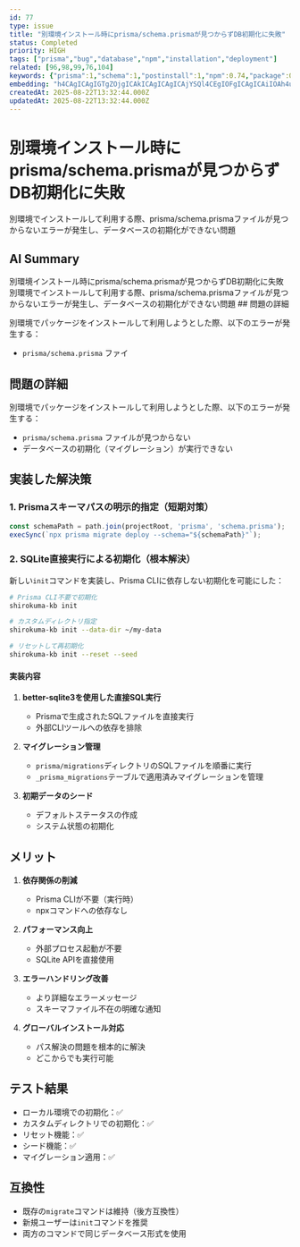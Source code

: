 ```yaml
---
id: 77
type: issue
title: "別環境インストール時にprisma/schema.prismaが見つからずDB初期化に失敗"
status: Completed
priority: HIGH
tags: ["prisma","bug","database","npm","installation","deployment"]
related: [96,98,99,76,104]
keywords: {"prisma":1,"schema":1,"postinstall":1,"npm":0.74,"package":0.74}
embedding: "h4CAgICAgIGTgZOjgICAkICAgICAgICAjYSQl4CEgIOFgICAgICAiIOAh4uAjoCAkYCAgICAgJGAgI6KgJSAiYiAgICAgICThYWElYCQgJaVgICAgICAjY+JgKKAhoCMm4CAgICAgIOIiYStgICAmJSAgICAgICKkYWNpICEgJo="
createdAt: 2025-08-22T13:32:44.000Z
updatedAt: 2025-08-22T13:32:44.000Z
---
```


# 別環境インストール時にprisma/schema.prismaが見つからずDB初期化に失敗

別環境でインストールして利用する際、prisma/schema.prismaファイルが見つからないエラーが発生し、データベースの初期化ができない問題

## AI Summary

別環境インストール時にprisma/schema.prismaが見つからずDB初期化に失敗 別環境でインストールして利用する際、prisma/schema.prismaファイルが見つからないエラーが発生し、データベースの初期化ができない問題 ## 問題の詳細

別環境でパッケージをインストールして利用しようとした際、以下のエラーが発生する：
- `prisma/schema.prisma` ファイ

## 問題の詳細

別環境でパッケージをインストールして利用しようとした際、以下のエラーが発生する：
- `prisma/schema.prisma` ファイルが見つからない
- データベースの初期化（マイグレーション）が実行できない

## 実装した解決策

### 1. Prismaスキーマパスの明示的指定（短期対策）
```javascript
const schemaPath = path.join(projectRoot, 'prisma', 'schema.prisma');
execSync(`npx prisma migrate deploy --schema="${schemaPath}"`);
```

### 2. SQLite直接実行による初期化（根本解決）

新しい`init`コマンドを実装し、Prisma CLIに依存しない初期化を可能にした：

```bash
# Prisma CLI不要で初期化
shirokuma-kb init

# カスタムディレクトリ指定
shirokuma-kb init --data-dir ~/my-data

# リセットして再初期化
shirokuma-kb init --reset --seed
```

#### 実装内容

1. **better-sqlite3を使用した直接SQL実行**
   - Prismaで生成されたSQLファイルを直接実行
   - 外部CLIツールへの依存を排除

2. **マイグレーション管理**
   - `prisma/migrations`ディレクトリのSQLファイルを順番に実行
   - `_prisma_migrations`テーブルで適用済みマイグレーションを管理

3. **初期データのシード**
   - デフォルトステータスの作成
   - システム状態の初期化

## メリット

1. **依存関係の削減**
   - Prisma CLIが不要（実行時）
   - npxコマンドへの依存なし

2. **パフォーマンス向上**
   - 外部プロセス起動が不要
   - SQLite APIを直接使用

3. **エラーハンドリング改善**
   - より詳細なエラーメッセージ
   - スキーマファイル不在の明確な通知

4. **グローバルインストール対応**
   - パス解決の問題を根本的に解決
   - どこからでも実行可能

## テスト結果

- ローカル環境での初期化：✅
- カスタムディレクトリでの初期化：✅
- リセット機能：✅
- シード機能：✅
- マイグレーション適用：✅

## 互換性

- 既存の`migrate`コマンドは維持（後方互換性）
- 新規ユーザーは`init`コマンドを推奨
- 両方のコマンドで同じデータベース形式を使用
